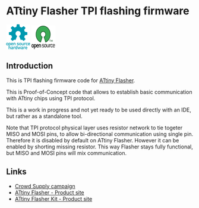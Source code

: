 # ATtiny Flasher TPI flashing firmware

![Open Source Hardware](/doc/images/open-source-hardware-logo.png)
![Open Source Software](/doc/images/open-source-software-logo.png)

## Introduction

This is TPI flashing firmware code for [ATtiny Flasher](https://sonocotta.com/attiny-flasher/).

This is Proof-of-Concept code that allows to establish basic communication with ATtiny chips using TPI protocol.

This is a work in progress and not yet ready to be used directly with an IDE, but rather as a standalone tool.

Note that TPI protocol physical layer uses resistor network to tie togeter MISO and MOSI pins, to allow bi-directional communication using single pin. Therefore it is disabled by default on ATtiny Flasher. However it can be enabled by shorting missing resistor. This way Flasher stays fully functional, but MISO and MOSI pins will mix communication. 

## Links

- [Crowd Supply campaign](https://www.crowdsupply.com/sonocotta/attiny-flasher)
- [ATtiny Flasher - Product site](https://sonocotta.com/attiny-flasher/)
- [ATtiny Flasher Kit - Product site](https://sonocotta.com/attiny-flasher-kit/)
